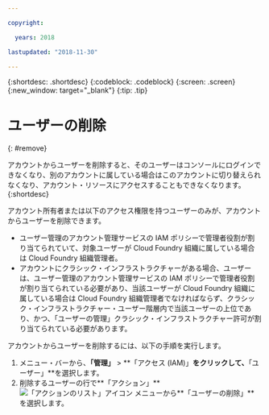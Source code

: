 ```yaml
---

copyright:

  years: 2018

lastupdated: "2018-11-30"

---
```


{:shortdesc: .shortdesc}
{:codeblock: .codeblock}
{:screen: .screen}
{:new_window: target="_blank"}
{:tip: .tip}

# ユーザーの削除
{: #remove}

アカウントからユーザーを削除すると、そのユーザーはコンソールにログインできなくなり、別のアカウントに属している場合はこのアカウントに切り替えられなくなり、アカウント・リソースにアクセスすることもできなくなります。
{:shortdesc}

アカウント所有者または以下のアクセス権限を持つユーザーのみが、アカウントからユーザーを削除できます。

* ユーザー管理のアカウント管理サービスの IAM ポリシーで管理者役割が割り当てられていて、対象ユーザーが Cloud Foundry 組織に属している場合は Cloud Foundry 組織管理者。
* アカウントにクラシック・インフラストラクチャーがある場合、ユーザーは、ユーザー管理のアカウント管理サービスの IAM ポリシーで管理者役割が割り当てられている必要があり、当該ユーザーが Cloud Foundry 組織に属している場合は Cloud Foundry 組織管理者でなければならず、クラシック・インフラストラクチャー・ユーザー階層内で当該ユーザーの上位であり、かつ、「ユーザーの管理」クラシック・インフラストラクチャー許可が割り当てられている必要があります。

アカウントからユーザーを削除するには、以下の手順を実行します。

1. メニュー・バーから、**「管理」** &gt; **「アクセス (IAM)」**をクリックして、**「ユーザー」**を選択します。
2. 削除するユーザーの行で**「アクション」** ![「アクションのリスト」アイコン](../icons/action-menu-icon.svg) メニューから**「ユーザーの削除」**を選択します。
